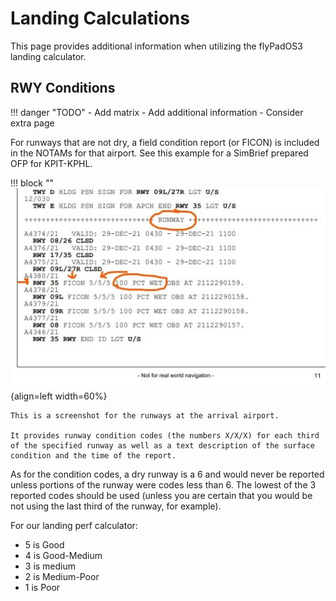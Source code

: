 # Landing Calculations

This page provides additional information when utilizing the flyPadOS3 landing calculator.

## RWY Conditions

!!! danger "TODO"
    - Add matrix
    - Add additional information
    - Consider extra page

For runways that are not dry, a field condition report (or FICON) is included in the NOTAMs for that airport. See this example for a SimBrief prepared OFP for KPIT-KPHL.

!!! block ""
![Runway Condition](../../../fbw-a32nx/assets/flypados3/rwy-condition.png){align=left width=60%}

    This is a screenshot for the runways at the arrival airport. 

    It provides runway condition codes (the numbers X/X/X) for each third of the specified runway as well as a text description of the surface condition and the time of the report.

As for the condition codes, a dry runway is a 6 and would never be reported unless portions of the runway were codes less than 6. The lowest of the 3 reported codes should be used (unless you are certain that you would be not using the last third of the runway, for example).

For our landing perf calculator:

- 5 is Good
- 4 is Good-Medium
- 3 is medium
- 2 is Medium-Poor
- 1 is Poor